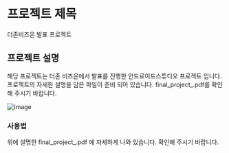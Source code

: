 # 프로젝트 제목

더존비즈온 발표 프로젝트

## 프로젝트 설명

해당 프로젝트는 더존 비즈온에서 발표를 진행한 안드로이드스튜디오 프로젝트 입니다. 프로젝트의 자세한 설명을 담은 파일이 준비 되어 있습니다.
final_project_.pdf를 확인해 주시기 바랍니다.

![image](https://github.com/auspicious0/douzone_project_/assets/108572025/90d941da-9c07-49fd-a720-5811cd48ef95)


### 사용법

위에 설명한 final_project_.pdf 에 자세하게 나와 있습니다.
확인해 주시기 바랍니다.

